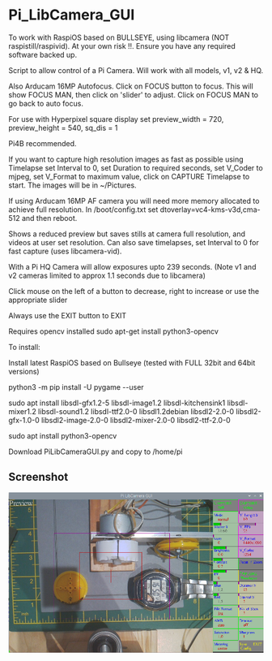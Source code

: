 # Pi_LibCamera_GUI

To work with RaspiOS based on BULLSEYE, using libcamera (NOT raspistill/raspivid).
At your own risk !!. Ensure you have any required software backed up.

Script to allow control of a Pi Camera. Will work with all models, v1, v2 & HQ. 

Also Arducam 16MP Autofocus. Click on FOCUS button to focus. This will show FOCUS MAN, then click on 'slider' to adjust. Click on FOCUS MAN to go back to auto focus.

For use with Hyperpixel square display set preview_width  = 720, preview_height = 540, sq_dis = 1 

Pi4B recommended.

If you want to capture high resolution images as fast as possible using Timelapse set Interval to 0, set Duration to required seconds, set V_Coder to mjpeg, set V_Format to maximum value, click on CAPTURE Timelapse to start. The images will be in ~/Pictures.

If using Arducam 16MP AF camera you will need more memory allocated to achieve full resolution. In /boot/config.txt set dtoverlay=vc4-kms-v3d,cma-512 and then reboot.

Shows a reduced preview but saves stills at camera full resolution, and videos at user set resolution.
Can also save timelapses, set Interval to 0 for fast capture (uses libcamera-vid).

With a Pi HQ Camera will allow exposures upto 239 seconds. (Note v1 and v2 cameras limited to approx 1.1 seconds due to libcamera)

Click mouse on the left of a button to decrease, right to increase or use the appropriate slider

Always use the EXIT button to EXIT

Requires opencv installed  sudo apt-get install python3-opencv

To install:

Install latest RaspiOS based on Bullseye (tested with FULL 32bit and 64bit versions)

python3 -m pip install -U pygame --user

sudo apt install libsdl-gfx1.2-5 libsdl-image1.2 libsdl-kitchensink1 libsdl-mixer1.2 libsdl-sound1.2 libsdl-ttf2.0-0 libsdl1.2debian libsdl2-2.0-0 libsdl2-gfx-1.0-0 libsdl2-image-2.0-0 libsdl2-mixer-2.0-0 libsdl2-ttf-2.0-0

sudo apt install python3-opencv

Download PiLibCameraGUI.py and copy to /home/pi

## Screenshot

![screenshot](screenshot.jpg)

